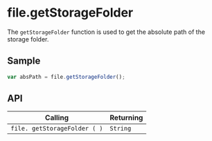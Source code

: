 # file.getStorageFolder

The `getStorageFolder` function is used to get the absolute path of the storage folder.

## Sample

```javascript
var absPath = file.getStorageFolder();
```

## API

| Calling | Returning |
|---|---|
| `file. getStorageFolder ( )` | `String` |
